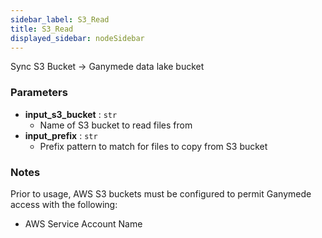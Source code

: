 ```yaml
---
sidebar_label: S3_Read
title: S3_Read
displayed_sidebar: nodeSidebar
---
```


Sync S3 Bucket -> Ganymede data lake bucket


### Parameters
- **input_s3_bucket** : `str`
  - Name of S3 bucket to read files from
- **input_prefix** : `str`
  - Prefix pattern to match for files to copy from S3 bucket


### Notes
Prior to usage, AWS S3 buckets must be configured to permit Ganymede access with the following:
- AWS Service Account Name